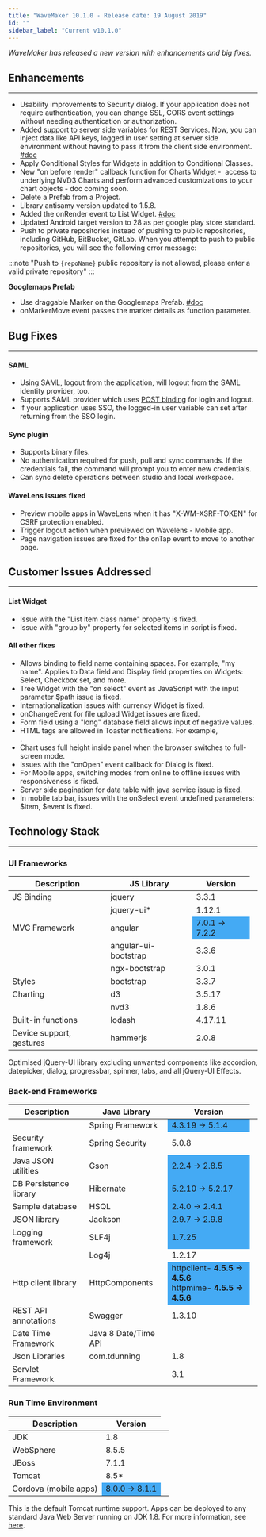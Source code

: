 ```yaml
---
title: "WaveMaker 10.1.0 - Release date: 19 August 2019"
id: ""
sidebar_label: "Current v10.1.0"
---
```

*WaveMaker has released a new version with enhancements and big fixes.*

## Enhancements
---

*   Usability improvements to Security dialog. If your application does not require authentication, you can change SSL, CORS event settings without needing authentication or authorization.
*   Added support to server side variables for REST Services. Now, you can inject data like API keys, logged in user setting at server side environment without having to pass it from the client side environment. [#doc](/learn/app-development/app-security/securing-server-side-properties-rest-services/)
*   Apply Conditional Styles for Widgets in addition to Conditional Classes.
*   New "on before render" callback function for Charts Widget -  access to underlying NVD3 Charts and perform advanced customizations to your chart objects - doc coming soon. 
*   Delete a Prefab from a Project.
*   Library antisamy version updated to 1.5.8.
*   Added the onRender event to List Widget. [#doc](/learn/how-tos/onrender-event-list-widget/)
*   Updated Android target version to 28 as per google play store standard.
*   Push to private repositories instead of pushing to public repositories, including GitHub, BitBucket, GitLab. When you attempt to push to public repositories, you will see the following error message:

:::note
"Push to `{repoName}` public repository is not allowed, please enter a valid private repository"
:::

**Googlemaps Prefab**

*   Use draggable Marker on the Googlemaps Prefab. [#doc](/learn/app-development/widgets/prefab/googlemaps/)
*   onMarkerMove event passes the marker details as function parameter.

## Bug Fixes
---

#### SAML

*   Using SAML, logout from the application, will logout from the SAML identity provider, too. 
*   Supports SAML provider which uses [POST binding](https://en.wikipedia.org/wiki/SAML_2.0#SP_POST_Request;_IdP_POST_Response) for login and logout.
*   If your application uses SSO, the logged-in user variable can set after returning from the SSO login. 

#### Sync plugin

*   Supports binary files.
*   No authentication required for push, pull and sync commands. If the credentials fail, the command will prompt you to enter new credentials.
*   Can sync delete operations between studio and local workspace.

#### WaveLens issues fixed

*   Preview mobile apps in WaveLens when it has "X-WM-XSRF-TOKEN" for CSRF protection enabled.  
*   Trigger logout action when previewed on Wavelens - Mobile app.
*   Page navigation issues are fixed for the onTap event to move to another page.

## Customer Issues Addressed
---
#### List Widget

*   Issue with the "List item class name" property is fixed. 
*   Issue with "group by" property for selected items in script is fixed.

#### All other fixes

*   Allows binding to field name containing spaces. For example, "my name". Applies to Data field and Display field properties on Widgets: Select, Checkbox set, and more.
*   Tree Widget with the "on select" event as JavaScript with the input parameter $path issue is fixed.
*   Internationalization issues with currency Widget is fixed. 
*   onChangeEvent for file upload Widget issues are fixed. 
*   Form field using a "long" database field allows input of negative values.
*   HTML tags are allowed in Toaster notifications. For example, <br>.
*   Chart uses full height inside panel when the browser switches to full-screen mode.
*   Issues with the "onOpen" event callback for Dialog is fixed.
*   For Mobile apps, switching modes from online to offline issues with responsiveness is fixed.  
*   Server side pagination for data table with java service issue is fixed. 
*   In mobile tab bar, issues with the onSelect event undefined parameters: $item, $event is fixed.

## Technology Stack
---

### UI Frameworks

| Description | JS Library | Version |
| --- | --- | --- |
| JS Binding | jquery | 3.3.1 |
|  | jquery-ui* | 1.12.1 |
| MVC Framework | angular <td bgcolor="#44aaf4"> 7.0.1 -> 7.2.2 |
|  | angular-ui-bootstrap | 3.3.6 |
|  | ngx-bootstrap | 3.0.1 |
| Styles | bootstrap | 3.3.7 |
| Charting | d3 | 3.5.17 |
|  | nvd3 | 1.8.6 |
| Built-in functions | lodash | 4.17.11 |
| Device support, gestures | hammerjs | 2.0.8 |

Optimised jQuery-UI library excluding unwanted components like accordion, datepicker, dialog, progressbar, spinner, tabs, and all jQuery-UI Effects.

### Back-end Frameworks

| Description | Java Library | Version |
| --- | --- | --- |
|  | Spring Framework <td bgcolor="#44aaf4">4.3.19 -> 5.1.4 |
| Security framework | Spring Security | 5.0.8 |
| Java JSON utilities | Gson <td bgcolor="#44aaf4">2.2.4 -> 2.8.5 |
| DB Persistence library | Hibernate <td bgcolor="#44aaf4">5.2.10 -> 5.2.17 |
| Sample database | HSQL <td bgcolor="#44aaf4">2.4.0 -> 2.4.1 |
| JSON library | Jackson <td bgcolor="#44aaf4">2.9.7 -> 2.9.8 |
| Logging framework | SLF4j <td bgcolor="#44aaf4">1.7.25 |
|  | Log4j | 1.2.17 |
| Http client library | HttpComponents <td bgcolor="#44aaf4">httpclient- **4.5.5 -> 4.5.6** <br> httpmime- **4.5.5 -> 4.5.6** |
| REST API annotations | Swagger | 1.3.10 |
| Date Time Framework | Java 8 Date/Time API |  |
| Json Libraries | com.tdunning |  1.8 |
| Servlet Framework |  | 3.1 |

### Run Time Environment

| Description | Version |
| --- | --- |
| JDK | 1.8 |
| WebSphere | 8.5.5 |
| JBoss | 7.1.1 |
| Tomcat | 8.5* |
| Cordova (mobile apps) <td bgcolor="#44aaf4">8.0.0 -> 8.1.1 |

This is the default Tomcat runtime support. Apps can be deployed to any standard Java Web Server running on JDK 1.8. For more information, see [here](/learn/app-development/deployment/deployment-web-server).